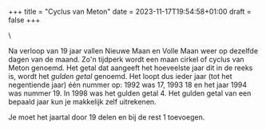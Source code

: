 +++
title = "Cyclus van Meton"
date = 2023-11-17T19:54:58+01:00
draft = false
+++

\

Na verloop van 19 jaar vallen Nieuwe Maan en Volle Maan weer op dezelfde
dagen van de maand. Zo\'n tijdperk wordt een maan cirkel of cyclus van
Meton genoemd. Het getal dat aangeeft het hoeveelste jaar dit in de
reeks is, wordt het *gulden getal* genoemd. Het loopt dus ieder jaar
(tot het negentiende jaar) één nummer op: 1992 was 17, 1993 18 en het
jaar 1994 was nummer 19. In 1998 was het gulden getal 4. Het gulden
getal van een bepaald jaar kun je makkelijk zelf uitrekenen.

Je moet het jaartal door 19 delen en bij de rest 1 toevoegen.

